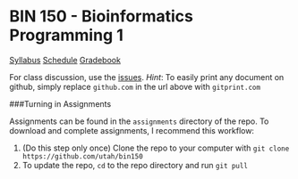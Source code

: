 # BIN 150 - Bioinformatics Programming 1

[Syllabus](http://github.com/utah/bin150/blob/master/Syllabus.md)
[Schedule](http://calendar.google.com)
[Gradebook](http://utah.github.io/grades)

For class discussion, use the [issues](http://github.com/utah/bin150/issues).
*Hint*: To easily print any document on github, simply replace `github.com` in the url above with `gitprint.com`

###Turning in Assignments

Assignments can be found in the `assignments` directory of the repo. To download and complete assignments, I recommend this workflow:

1. (Do this step only once) Clone the repo to your computer with `git clone https://github.com/utah/bin150`
2. To update the repo, `cd` to the repo directory and run `git pull` 

